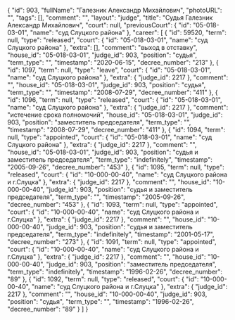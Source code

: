 {
    "id": 903,
    "fullName": "Галезник Александр Михайлович",
    "photoURL": "",
    "tags": [],
    "comment": "",
    "layout": "judge",
    "title": "Судья Галезник Александр Михайлович",
    "court": null,
    "previousCourt": {
        "id": "05-018-03-01",
        "name": "суд Слуцкого района"
    },
    "career": [
        {
            "id": 59520,
            "term": null,
            "type": "released",
            "court": {
                "id": "05-018-03-01",
                "name": "суд Слуцкого района"
            },
            "extra": [],
            "comment": "выход в отставку",
            "house_id": "05-018-03-01",
            "judge_id": 903,
            "position": "судья",
            "term_type": "",
            "timestamp": "2020-06-15",
            "decree_number": "213"
        },
        {
            "id": 1097,
            "term": null,
            "type": "leave",
            "court": {
                "id": "05-018-03-01",
                "name": "суд Слуцкого района"
            },
            "extra": {
                "judge_id": 2217
            },
            "comment": "",
            "house_id": "05-018-03-01",
            "judge_id": 903,
            "position": "судья",
            "term_type": "",
            "timestamp": "2008-07-29",
            "decree_number": "411"
        },
        {
            "id": 1096,
            "term": null,
            "type": "released",
            "court": {
                "id": "05-018-03-01",
                "name": "суд Слуцкого района"
            },
            "extra": {
                "judge_id": 2217
            },
            "comment": "истечение срока полномочий",
            "house_id": "05-018-03-01",
            "judge_id": 903,
            "position": "заместитель председателя",
            "term_type": "",
            "timestamp": "2008-07-29",
            "decree_number": "411"
        },
        {
            "id": 1094,
            "term": null,
            "type": "appointed",
            "court": {
                "id": "05-018-03-01",
                "name": "суд Слуцкого района"
            },
            "extra": {
                "judge_id": 2217
            },
            "comment": "",
            "house_id": "05-018-03-01",
            "judge_id": 903,
            "position": "судья и заместитель председателя",
            "term_type": "indefinitely",
            "timestamp": "2005-09-26",
            "decree_number": "453"
        },
        {
            "id": 1095,
            "term": null,
            "type": "released",
            "court": {
                "id": "10-000-00-40",
                "name": "суд Слуцкого района и г.Слуцка"
            },
            "extra": {
                "judge_id": 2217
            },
            "comment": "",
            "house_id": "10-000-00-40",
            "judge_id": 903,
            "position": "судья и заместитель председателя",
            "term_type": "",
            "timestamp": "2005-09-26",
            "decree_number": "453"
        },
        {
            "id": 1093,
            "term": null,
            "type": "appointed",
            "court": {
                "id": "10-000-00-40",
                "name": "суд Слуцкого района и г.Слуцка"
            },
            "extra": {
                "judge_id": 2217
            },
            "comment": "",
            "house_id": "10-000-00-40",
            "judge_id": 903,
            "position": "судья и заместитель председателя",
            "term_type": "indefinitely",
            "timestamp": "2001-05-17",
            "decree_number": "273"
        },
        {
            "id": 1091,
            "term": null,
            "type": "appointed",
            "court": {
                "id": "10-000-00-40",
                "name": "суд Слуцкого района и г.Слуцка"
            },
            "extra": {
                "judge_id": 2217
            },
            "comment": "",
            "house_id": "10-000-00-40",
            "judge_id": 903,
            "position": "заместитель председателя",
            "term_type": "indefinitely",
            "timestamp": "1996-02-26",
            "decree_number": "89"
        },
        {
            "id": 1092,
            "term": null,
            "type": "released",
            "court": {
                "id": "10-000-00-40",
                "name": "суд Слуцкого района и г.Слуцка"
            },
            "extra": {
                "judge_id": 2217
            },
            "comment": "",
            "house_id": "10-000-00-40",
            "judge_id": 903,
            "position": "судья",
            "term_type": "",
            "timestamp": "1996-02-26",
            "decree_number": "89"
        }
    ]
}